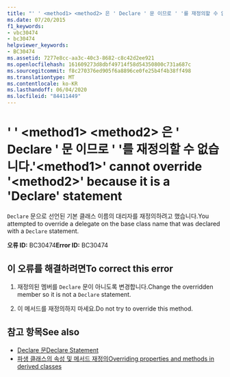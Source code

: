 ```yaml
---
title: "' ' <method1> <method2> 은 ' Declare ' 문 이므로 ' '를 재정의할 수 없습니다."
ms.date: 07/20/2015
f1_keywords:
- vbc30474
- bc30474
helpviewer_keywords:
- BC30474
ms.assetid: 7277e8cc-aa3c-40c3-8682-c8c42d2ee921
ms.openlocfilehash: 161609273d8dbf49714f58d54350800c731a687c
ms.sourcegitcommit: f8c270376ed905f6a8896ce0fe25b4f4b38ff498
ms.translationtype: MT
ms.contentlocale: ko-KR
ms.lasthandoff: 06/04/2020
ms.locfileid: "84411449"
---
```

# <a name="method1-cannot-override-method2-because-it-is-a-declare-statement"></a><span data-ttu-id="63a86-102">' ' \<method1> \<method2> 은 ' Declare ' 문 이므로 ' '를 재정의할 수 없습니다.</span><span class="sxs-lookup"><span data-stu-id="63a86-102">'\<method1>' cannot override '\<method2>' because it is a 'Declare' statement</span></span>
<span data-ttu-id="63a86-103">`Declare` 문으로 선언된 기본 클래스 이름의 대리자를 재정의하려고 했습니다.</span><span class="sxs-lookup"><span data-stu-id="63a86-103">You attempted to override a delegate on the base class name that was declared with a `Declare` statement.</span></span>  
  
 <span data-ttu-id="63a86-104">**오류 ID:** BC30474</span><span class="sxs-lookup"><span data-stu-id="63a86-104">**Error ID:** BC30474</span></span>  
  
## <a name="to-correct-this-error"></a><span data-ttu-id="63a86-105">이 오류를 해결하려면</span><span class="sxs-lookup"><span data-stu-id="63a86-105">To correct this error</span></span>  
  
1. <span data-ttu-id="63a86-106">재정의된 멤버를 `Declare` 문이 아니도록 변경합니다.</span><span class="sxs-lookup"><span data-stu-id="63a86-106">Change the overridden member so it is not a `Declare` statement.</span></span>  
  
2. <span data-ttu-id="63a86-107">이 메서드를 재정의하지 마세요.</span><span class="sxs-lookup"><span data-stu-id="63a86-107">Do not try to override this method.</span></span>  
  
## <a name="see-also"></a><span data-ttu-id="63a86-108">참고 항목</span><span class="sxs-lookup"><span data-stu-id="63a86-108">See also</span></span>

- [<span data-ttu-id="63a86-109">Declare 문</span><span class="sxs-lookup"><span data-stu-id="63a86-109">Declare Statement</span></span>](../language-reference/statements/declare-statement.md)
- [<span data-ttu-id="63a86-110">파생 클래스의 속성 및 메서드 재정의</span><span class="sxs-lookup"><span data-stu-id="63a86-110">Overriding properties and methods in derived classes</span></span>](../programming-guide/language-features/objects-and-classes/inheritance-basics.md#overriding-properties-and-methods-in-derived-classes)
